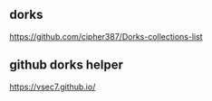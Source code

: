 ## dorks
https://github.com/cipher387/Dorks-collections-list

## github dorks helper
https://vsec7.github.io/

